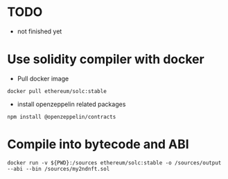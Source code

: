 # TODO
* not finished yet

# Use solidity compiler with docker
* Pull docker image
```
docker pull ethereum/solc:stable
```

* install openzeppelin related packages
```
npm install @openzeppelin/contracts
```

# Compile into bytecode and ABI

```
docker run -v ${PWD}:/sources ethereum/solc:stable -o /sources/output --abi --bin /sources/my2ndnft.sol
```


